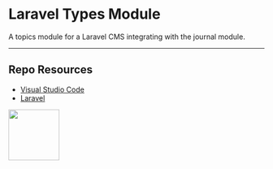 # Laravel Types Module

A topics module for a Laravel CMS integrating with the journal module. 

*** 

## Repo Resources

* [Visual Studio Code](https://code.visualstudio.com/)
* [Laravel](https://laravel.com/)

<a href="https://codeadam.ca">
<img src="https://codeadam.ca/images/code-block.png" width="100">
</a>
